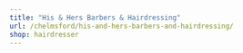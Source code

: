 ```yaml
---
title: "His & Hers Barbers & Hairdressing"
url: /chelmsford/his-and-hers-barbers-and-hairdressing/
shop: hairdresser
---
```

